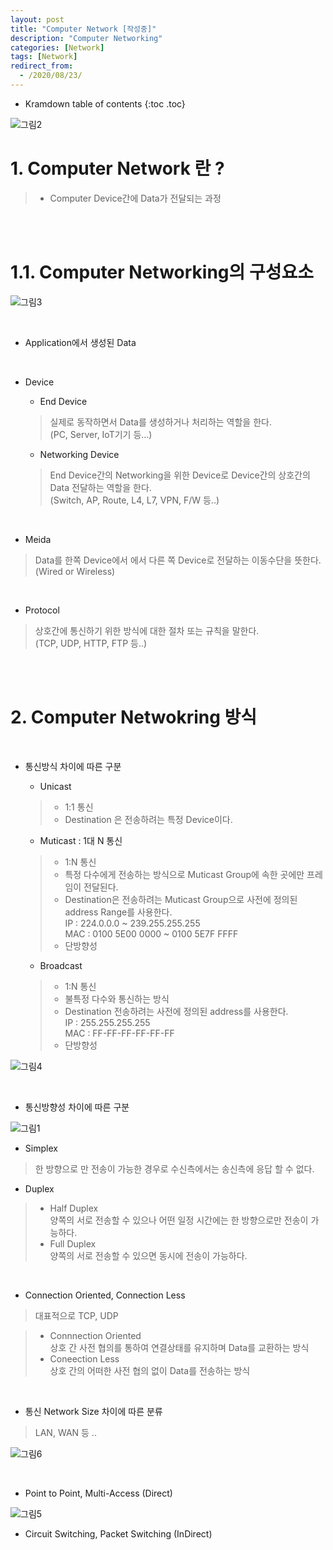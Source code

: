 ```yaml
---
layout: post
title: "Computer Network [작성중]"
description: "Computer Networking"
categories: [Network]
tags: [Network]
redirect_from:
  - /2020/08/23/
---
```


* Kramdown table of contents
{:toc .toc}

![그림2](https://user-images.githubusercontent.com/69279022/91508937-d7a84100-e913-11ea-846b-94b6d71f66d5.jpg)

# 1. Computer Network 란 ?
> - Computer Device간에 Data가 전달되는 과정

<br><br>

# 1.1. Computer Networking의 구성요소
>
![그림3](https://user-images.githubusercontent.com/69279022/91504039-f81dce80-e906-11ea-8200-05e12d94e360.png)

<br>

- Application에서 생성된 Data

<br>

- Device
  - End Device
  
  > 실제로 동작하면서 Data를 생성하거나 처리하는 역할을 한다.   
  > (PC, Server, IoT기기 등...)

  - Networking Device
  
  > End Device간의 Networking을 위한 Device로 Device간의 상호간의 Data 전달하는 역할을 한다.   
  > (Switch, AP, Route, L4, L7, VPN, F/W 등..)


<br>

- Meida 

> Data를 한쪽 Device에서 에서 다른 쪽 Device로 전달하는 이동수단을 뜻한다.   
> (Wired or Wireless)

<br>

- Protocol

> 상호간에 통신하기 위한 방식에 대한 절차 또는 규칙을 말한다.  
> (TCP, UDP, HTTP, FTP 등..)

<br><br>

# 2. Computer Netwokring 방식

<br>



 


- 통신방식 차이에 따른 구분

  - Unicast
  
  > - 1:1 통신
  > - Destination 은 전송하려는 특정 Device이다.
  
  - Muticast : 1대 N 통신
  
  > - 1:N 통신
  > - 특정 다수에게 전송하는 방식으로 Muticast Group에 속한 곳에만 프레임이 전달된다.
  > - Destination은 전송하려는 Muticast Group으로 사전에 정의된 address Range를 사용한다.   
      IP : 224.0.0.0 ~ 239.255.255.255   
      MAC : 0100 5E00 0000 ~ 0100 5E7F FFFF
  > - 단방향성

  - Broadcast
  
  > - 1:N 통신
  > - 불특정 다수와 통신하는 방식
  > - Destination 전송하려는 사전에 정의된 address를 사용한다.   
  >   IP : 255.255.255.255   
  >   MAC : FF-FF-FF-FF-FF-FF
  > - 단방향성

>
![그림4](https://user-images.githubusercontent.com/69279022/91540598-fcbda380-e955-11ea-8603-33622f6888b8.png)


  <br>

- 통신방향성 차이에 따른 구분

>
![그림1](https://user-images.githubusercontent.com/69279022/91502344-ca368b00-e902-11ea-81ec-9f7d40b61cfc.png)

  - Simplex
  
  > 한 방향으로 만 전송이 가능한 경우로 수신측에서는 송신측에 응답 할 수 없다.

  - Duplex

  > - Half Duplex   
  >   양쪽의 서로 전송할 수 있으나 어떤 일정 시간에는 한 방향으로만 전송이 가능하다.   
  > - Full Duplex   
  >   양쪽의 서로 전송할 수 있으면 동시에 전송이 가능하다.

<br>


- Connection Oriented, Connection Less

> 대표적으로 TCP, UDP

> - Connnection Oriented   
>   상호 간 사전 협의를 통하여 연결상태를 유지하며 Data를 교환하는 방식   
> - Coneection Less   
>   상호 간의 어떠한 사전 협의 없이 Data를 전송하는 방식

<br>

- 통신 Network Size 차이에 따른 분류

> LAN, WAN 등 ..

>
![그림6](https://user-images.githubusercontent.com/69279022/91540222-7012e580-e955-11ea-9a92-d28002395915.png)

<br>


- Point to Point, Multi-Access (Direct)

>
![그림5](https://user-images.githubusercontent.com/69279022/91540594-fb8c7680-e955-11ea-9e47-f2341a4f2748.png)
<br>

- Circuit Switching, Packet Switching (InDirect)